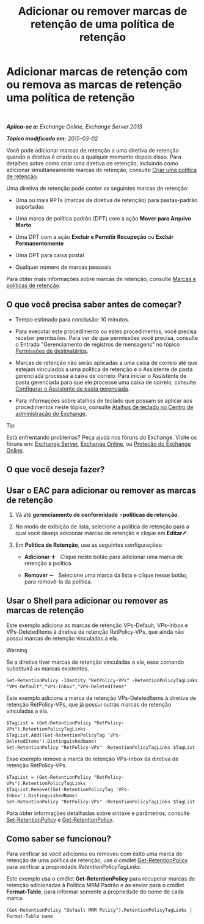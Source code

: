 ﻿---
title: 'Adicionar ou remover marcas de retenção de uma política de retenção'
TOCTitle: Adicionar marcas de retenção com ou remova as marcas de retenção uma política de retenção
ms:assetid: 3a5196ce-2764-453d-9bc1-5ec22d06b40d
ms:mtpsurl: https://technet.microsoft.com/pt-br/library/Dd362328(v=EXCHG.150)
ms:contentKeyID: 50485351
ms.date: 05/22/2018
mtps_version: v=EXCHG.150
ms.translationtype: MT
---

# Adicionar marcas de retenção com ou remova as marcas de retenção uma política de retenção

 

_**Aplica-se a:** Exchange Online, Exchange Server 2013_

_**Tópico modificado em:** 2015-03-02_

Você pode adicionar marcas de retenção a uma diretiva de retenção quando a diretiva é criada ou a qualquer momento depois disso. Para detalhes sobre como criar uma diretiva de retenção, incluindo como adicionar simultaneamente marcas de retenção, consulte [Criar uma política de retenção](create-a-retention-policy-exchange-2013-help.md).

Uma diretiva de retenção pode conter as seguintes marcas de retenção:

  - Uma ou mais RPTs (marcas de diretiva de retenção) para pastas-padrão suportadas

  - Uma marca de política padrão (DPT) com a ação **Mover para Arquivo Morto**

  - Uma DPT com a ação **Excluir e Permitir Recupeção** ou **Excluir Permanentemente**

  - Uma DPT para caixa postal

  - Qualquer número de marcas pessoais

Para obter mais informações sobre marcas de retenção, consulte [Marcas e políticas de retenção](retention-tags-and-retention-policies-exchange-2013-help.md).

## O que você precisa saber antes de começar?

  - Tempo estimado para conclusão: 10 minutos.

  - Para executar este procedimento ou estes procedimentos, você precisa receber permissões. Para ver de que permissões você precisa, consulte o Entrada "Gerenciamento de registros de mensagens" no tópico [Permissões de destinatários](recipients-permissions-exchange-2013-help.md).

  - Marcas de retenção não serão aplicadas a uma caixa de correio até que estejam vinculados a uma política de retenção e o Assistente de pasta gerenciada processa a caixa de correio. Para iniciar o Assistente de pasta gerenciada para que ele processe uma caixa de correio, consulte [Configurar o Assistente de pasta gerenciada](configure-the-managed-folder-assistant-exchange-2013-help.md).

  - Para informações sobre atalhos de teclado que possam se aplicar aos procedimentos neste tópico, consulte [Atalhos de teclado no Centro de administração do Exchange](keyboard-shortcuts-in-the-exchange-admin-center-exchange-online-protection-help.md).


> [!TIP]
> Está enfrentando problemas? Peça ajuda nos fóruns do Exchange. Visite os fóruns em: <A href="https://go.microsoft.com/fwlink/p/?linkid=60612">Exchange Server</A>, <A href="https://go.microsoft.com/fwlink/p/?linkid=267542">Exchange Online</A>, ou <A href="https://go.microsoft.com/fwlink/p/?linkid=285351">Proteção do Exchange Online</A>.



## O que você deseja fazer?

## Usar o EAC para adicionar ou remover as marcas de retenção

1.  Vá até **gerenciamento de conformidade** \>**políticas de retenção**.

2.  No modo de exibição de lista, selecione a política de retenção para a qual você deseja adicionar marcas de retenção e clique em **Editar**![Ícone de edição](images/JJ218640.6f53ccb2-1f13-4c02-bea0-30690e6ea71d(EXCHG.150).gif "Ícone de edição").

3.  Em **Política de Retenção**, use as seguintes configurações:
    
      - **Adicionar** ![Ícone Adicionar](images/JJ218640.c1e75329-d6d7-4073-a27d-498590bbb558(EXCHG.150).gif "Ícone Adicionar")   Clique neste botão para adicionar uma marca de retenção à política.
    
      - **Remover** ![ícone Remover](images/JJ657492.479b6ced-8d64-4277-a725-f17fea202b28(EXCHG.150).gif "ícone Remover")   Selecione uma marca da lista e clique nesse botão, para removê-la da política.

## Usar o Shell para adicionar ou remover as marcas de retenção

Este exemplo adiciona as marcas de retenção VPs-Default, VPs-Inbox e VPs-DeletedItems à diretiva de retenção RetPolicy-VPs, que ainda não possui marcas de retenção vinculadas a ela.


> [!WARNING]
> Se a diretiva tiver marcas de retenção vinculadas a ela, esse comando substituirá as marcas existentes.



    Set-RetentionPolicy -Identity "RetPolicy-VPs" -RetentionPolicyTagLinks "VPs-Default","VPs-Inbox","VPs-DeletedItems"

Este exemplo adiciona a marca de retenção VPs-DeletedItems à diretiva de retenção RetPolicy-VPs, que já possui outras marcas de retenção vinculadas a ela.

    $TagList = (Get-RetentionPolicy "RetPolicy-VPs").RetentionPolicyTagLinks
    $TagList.Add((Get-RetentionPolicyTag 'VPs-DeletedItems').DistinguishedName)
    Set-RetentionPolicy "RetPolicy-VPs" -RetentionPolicyTagLinks $TagList

Esse exemplo remove a marca de retenção VPs-Inbox da diretiva de retenção RetPolicy-VPs.

    $TagList = (Get-RetentionPolicy "RetPolicy-VPs").RetentionPolicyTagLinks
    $TagList.Remove((Get-RetentionPolicyTag 'VPs-Inbox').DistinguishedName)
    Set-RetentionPolicy "RetPolicy-VPs" -RetentionPolicyTagLinks $TagList

Para obter informações detalhadas sobre sintaxe e parâmetros, consulte [Set-RetentionPolicy](https://technet.microsoft.com/pt-br/library/dd335196\(v=exchg.150\)) e [Get-RetentionPolicy](https://technet.microsoft.com/pt-br/library/dd298086\(v=exchg.150\)).

## Como saber se funcionou?

Para verificar se você adicionou ou removeu com êxito uma marca de retenção de uma política de retenção, use o cmdlet [Get-RetentionPolicy](https://technet.microsoft.com/pt-br/library/dd298086\(v=exchg.150\)) para verificar a propriedade *RetentionPolicyTagLinks*.

Este exemplo usa o cmdlet **Get-RetentionPolicy** para recuperar marcas de retenção adicionadas à Política MRM Padrão e as enviar para o cmdlet **Format-Table**, para informar somente a propriedade do nome de cada marca.

    (Get-RetentionPolicy "Default MRM Policy").RetentionPolicyTagLinks | Format-Table name

